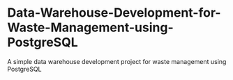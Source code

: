 # Data-Warehouse-Development-for-Waste-Management-using-PostgreSQL
A simple data warehouse development project for waste management using PostgreSQL
